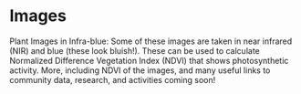 # Images
Plant Images in Infra-blue: Some of these images are taken in near infrared (NIR) and blue (these look bluish!). These can be used to calculate Normalized Difference Vegetation Index (NDVI) that shows photosynthetic activity. More, including NDVI of the images, and many useful links to community  data, research, and activities coming soon! 
